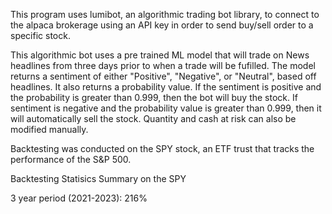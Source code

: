 This program uses lumibot, an algorithmic trading bot library, to connect to the alpaca brokerage using an API key in order to send buy/sell order to a specific stock. 

This algorithmic bot uses a pre trained ML model that will trade on News headlines from three days prior to when a trade will be fufilled. The model returns a sentiment of either "Positive", "Negative", or "Neutral", based off headlines. It also returns a probability value. If the sentiment is positive and the probability is greater than 0.999, then the bot will buy the stock. If sentiment is negative and the probability value is greater than 0.999, then it will automatically sell the stock. Quantity and cash at risk can also be modified manually.

Backtesting was conducted on the SPY stock, an ETF trust that tracks the performance of the S&P 500.

Backtesting Statisics Summary on the SPY

3 year period (2021-2023): 216%
